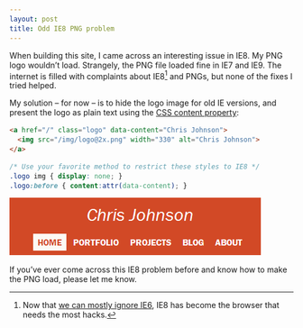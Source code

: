 ```yaml
---
layout: post
title: Odd IE8 PNG problem
---
```


When building this site, I came across an interesting issue in IE8. My PNG logo wouldn’t load. Strangely, the PNG file loaded fine in IE7 and IE9. The internet is filled with complaints about IE8[^ie8] and PNGs, but none of the fixes I tried helped.

My solution – for now – is to hide the logo image for old IE versions, and present the logo as plain text using the [CSS content property](https://developer.mozilla.org/en-US/docs/CSS/content):

```html
<a href="/" class="logo" data-content="Chris Johnson">
  <img src="/img/logo@2x.png" width="330" alt="Chris Johnson">
</a>
```
```css
/* Use your favorite method to restrict these styles to IE8 */
.logo img { display: none; } 
.logo:before { content:attr(data-content); }
```

![Header in IE8](/blog/images/2013/04/ie8-header.png)

If you’ve ever come across this IE8 problem before and know how to make the PNG load, please let me know.

[^ie8]: Now that [we can mostly ignore IE6](http://www.ie6countdown.com/), IE8 has become the browser that needs the most hacks.